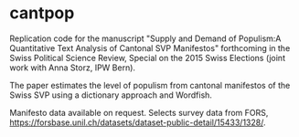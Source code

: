 # cantpop
Replication code for the manuscript "Supply and Demand of Populism:A Quantitative Text Analysis of Cantonal SVP Manifestos" forthcoming in the Swiss Political Science Review, Special on the 2015 Swiss Elections (joint work with Anna Storz, IPW Bern).

The paper estimates the level of populism from cantonal manifestos of the Swiss SVP using a dictionary approach and Wordfish. 

Manifesto data available on request. Selects survey data from FORS, https://forsbase.unil.ch/datasets/dataset-public-detail/15433/1328/.
